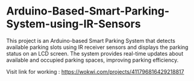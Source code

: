 # Arduino-Based-Smart-Parking-System-using-IR-Sensors
This project is an Arduino-based Smart Parking System that detects available parking slots using IR receiver sensors and displays the parking status on an LCD screen. The system provides real-time updates about available and occupied parking spaces, improving parking efficiency.

Visit link for working : https://wokwi.com/projects/411796816429218817
